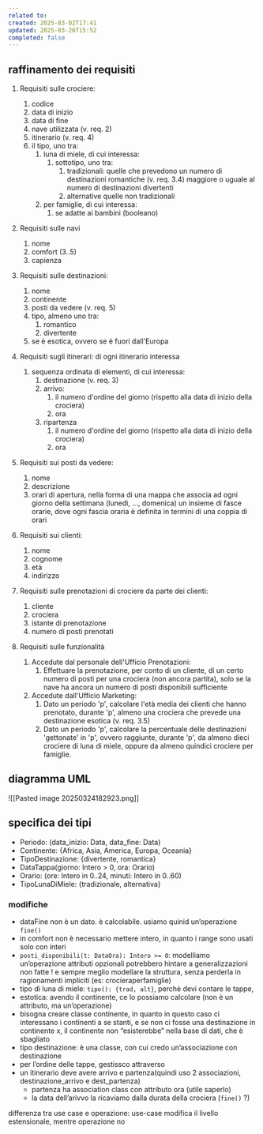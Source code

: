 ```yaml
---
related to: 
created: 2025-03-02T17:41
updated: 2025-03-26T15:52
completed: false
---
```

## raffinamento dei requisiti
1. Requisiti sulle crociere:
	1. codice 
	2. data di inizio
	3. data di fine
	4. nave utilizzata (v. req. 2)
	5. itinerario (v. req. 4)
	6. il tipo, uno tra:
		1. luna di miele, di cui interessa:
			1. sottotipo, uno tra:
				1. tradizionali: 
					quelle che prevedono un numero di destinazioni romantiche (v. req. 3.4) maggiore o uguale al numero di destinazioni divertenti
				2. alternative
					quelle non tradizionali
		2. per famiglie, di cui interessa:
			1. se adatte ai bambini (booleano)

2. Requisiti sulle navi
	1. nome
	2. comfort (3..5)
	3. capienza

3. Requisiti sulle destinazioni:
	1. nome
	2. continente
	3. posti da vedere (v. req. 5)
	4. tipo, almeno uno tra:
		1. romantico
		2. divertente
	5. se è esotica, ovvero se è fuori dall'Europa

4. Requisiti sugli itinerari: di ogni itinerario interessa
	1. sequenza ordinata di elementi, di cui interessa:
		1. destinazione (v. req. 3)
		2. arrivo:
			1. il numero d'ordine del giorno (rispetto alla data di inizio della crociera)
			2. ora
		3. ripartenza	
			1. il numero d'ordine del giorno (rispetto alla data di inizio della crociera)
			2. ora

5. Requisiti sui posti da vedere:
	1. nome
	2. descrizione
	3. orari di apertura, nella forma di una mappa che associa ad ogni giorno della settimana (lunedì, ..., domenica) un insieme di fasce orarie, dove ogni fascia oraria è definita in termini di una coppia di orari

6. Requisiti sui clienti:
	1. nome
	2. cognome 
	3. età 
	4. indirizzo

7. Requisiti sulle prenotazioni di crociere da parte dei clienti:
	1. cliente
	2. crociera
	3. istante di prenotazione
	4. numero di posti prenotati

8. Requisiti sulle funzionalità
	1. Accedute dal personale dell'Ufficio Prenotazioni:
		1. Effettuare la prenotazione, per conto di un cliente, di un certo numero di posti per una crociera (non ancora partita), solo se la nave ha ancora un numero di posti disponibili sufficiente
	2. Accedute dall'Ufficio Marketing:
		1. Dato un periodo 'p', calcolare l'età media dei clienti che hanno prenotato, durante 'p', almeno una crociera che prevede una destinazione esotica (v. req. 3.5)
		2. Dato un periodo 'p', calcolare la percentuale delle destinazioni 'gettonate' in 'p', ovvero raggiunte, durante 'p', da almeno dieci crociere di luna di miele, oppure da almeno quindici crociere per famiglie.
## diagramma UML
![[Pasted image 20250324182923.png]]
## specifica dei tipi
- Periodo: (data_inizio: Data, data_fine: Data)
- Continente: {Africa, Asia, America, Europa, Oceania}
- TipoDestinazione: {divertente, romantica}
- DataTappa(giorno: Intero > 0, ora: Orario) 
- Orario: (ore: Intero in 0..24, minuti: Intero in 0..60)
- TipoLunaDiMiele: {tradizionale, alternativa}


### modifiche
- dataFine non è un dato. è calcolabile. usiamo quinid un’operazione `fine()`
- in comfort non è necessario mettere intero, in quanto i range sono usati solo con interi
- `posti_disponibili(t: DataOra): Intero >= 0`: modelliamo un’operazione
attributi opzionali potrebbero hintare a generalizzazioni non fatte ! e sempre meglio modellare la struttura, senza perderla in ragionamenti impliciti (es: crocieraperfamiglie)
- tipo di luna di miele: `tipo(): {trad, alt}`, perchè devi contare le tappe,
- estotica: avendo il continente, ce lo possiamo calcolare (non è un attributo, ma un’operazione)
- bisogna creare classe continente, in quanto in questo caso ci interessano i continenti a se stanti, e se non ci fosse una destinazione in continente x, il continente non “esisterebbe” nella base di dati, che è sbagliato
- tipo destinazione: è una classe, con cui credo un’associazione con destinazione
- per l’ordine delle tappe, gestissco attraverso 
- un itinerario deve avere arrivo e partenza(quindi uso 2 associazioni, destinazione_arrivo e dest_partenza)
	- partenza ha association class con attributo ora (utile saperlo)
	- la data dell’arivvo la ricaviamo dalla durata della crociera (`fine()` ?)

differenza tra use case e operazione: use-case modifica il livello estensionale, mentre operazione no
